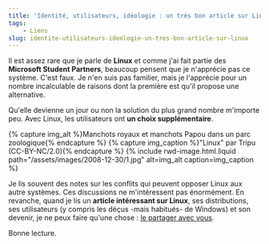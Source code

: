 ```yaml
---
title: 'Identité, utilisateurs, idéologie : un très bon article sur Linux'
tags:
    - Liens
slug: identite-utilisateurs-ideologie-un-tres-bon-article-sur-linux
---
```


Il est assez rare que je parle de **Linux** et comme j'ai fait partie des **Microsoft Student Partners**, beaucoup pensent que je n'apprécie pas ce système. C'est faux. Je n'en suis pas familier, mais je l'apprécie pour un nombre incalculable de raisons dont la première est qu'il propose une alternative.

Qu'elle devienne un jour ou non la solution du plus grand nombre m'importe peu. Avec Linux, les utilisateurs ont **un choix supplémentaire**.

{% capture img_alt %}Manchots royaux et manchots Papou dans un parc zoologique{% endcapture %} {% capture img_caption %}"Linux" par Tripu (CC-BY-NC/2.0){% endcapture %} {% include rwd-image.html.liquid
path="/assets/images/2008-12-30/1.jpg"
alt=img_alt
caption=img_caption
%}

Je lis souvent des notes sur les conflits qui peuvent opposer Linux aux autre systèmes. Ces discussions ne m'intéressent pas énormément. En revanche, quand je lis un **article intéressant sur Linux**, ses distributions, ses utilisateurs (y compris les déçus -mais habitués- de Windows) et son devenir, je ne peux faire qu'une chose : [le partager avec vous](http://www.framablog.org/index.php/post/2008/12/27/linux-influence-anciens-utilisateurs-windows).

Bonne lecture.
